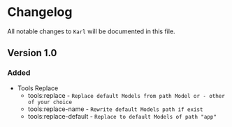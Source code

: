 # Changelog

All notable changes to `Karl` will be documented in this file.

## Version 1.0

### Added
- Tools Replace
    - tools:replace               - `Replace default Models from path Model or - other of your choice`
    - tools:replace-name          - `Rewrite default Models path if exist`
    - tools:replace-default       - `Replace to default Models of path "app"`
